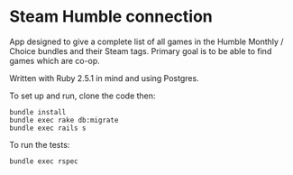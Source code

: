 # Steam Humble connection

App designed to give a complete list of all games in the Humble Monthly / Choice bundles and their Steam tags. Primary goal is to be able to find games which are co-op.

Written with Ruby 2.5.1 in mind and using Postgres.

To set up and run, clone the code then:

```
bundle install
bundle exec rake db:migrate
bundle exec rails s
```

To run the tests:
```
bundle exec rspec
```
